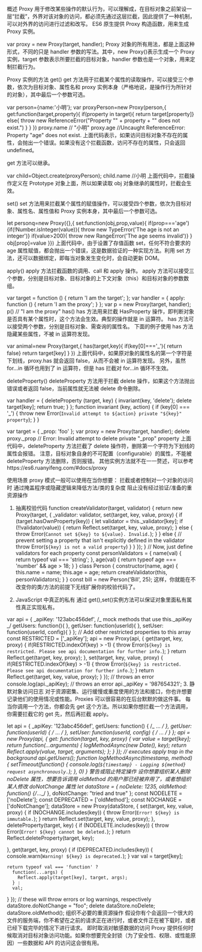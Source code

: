 概述
Proxy 用于修改某些操作的默认行为，可以理解成，在目标对象之前架设一层“拦截”，外界对该对象的访问，都必须先通过这层拦截，因此提供了一种机制，可以对外界的访问进行过滤和改写。
ES6 原生提供 Proxy 构造函数，用来生成 Proxy 实例。

var proxy = new Proxy(target, handler);
Proxy 对象的所有用法，都是上面这种形式，不同的只是 handler 参数的写法。其中，new Proxy()表示生成一个 Proxy 实例，target 参数表示所要拦截的目标对象，handler 参数也是一个对象，用来定制拦截行为。

Proxy 实例的方法
get()
get 方法用于拦截某个属性的读取操作，可以接受三个参数，依次为目标对象、属性名和 proxy 实例本身（严格地说，是操作行为所针对的对象），其中最后一个参数可选。

var person={name:'小明'};
var proxyPerson=new Proxy(person,{
get:function(target,property){
if(property in target){
return target[property]}
else{
throw new ReferenceError("Property \"" + property + "\" does not exist.")
}
}
})
proxy.name // "小明"
proxy.age //Uncaught ReferenceError: Property "age" does not exist.
上面代码表示，如果访问目标对象不存在的属性，会抛出一个错误。如果没有这个拦截函数，访问不存在的属性，只会返回 undefined。

get 方法可以继承。

var child=Object.create(proxyPerson);
child.name //小明
上面代码中，拦截操作定义在 Prototype 对象上面，所以如果读取 obj 对象继承的属性时，拦截会生效。

set()
set 方法用来拦截某个属性的赋值操作，可以接受四个参数，依次为目标对象、属性名、属性值和 Proxy 实例本身，其中最后一个参数可选。

let personq=new Proxy({},{
set:function(obj,prop,value){
if(prop==='age'){if(!Number.isInteger(value)){
throw new TypeError('The age is not an integer')}
if(value>200){
throw new RangeError('The age seems invalid')}
}
obj[prop]=value
}})
上面代码中，由于设置了存值函数 set，任何不符合要求的 age 属性赋值，都会抛出一个错误，这是数据验证的一种实现方法。利用 set 方法，还可以数据绑定，即每当对象发生变化时，会自动更新 DOM。

apply()
apply 方法拦截函数的调用、call 和 apply 操作。
apply 方法可以接受三个参数，分别是目标对象、目标对象的上下文对象（this）和目标对象的参数数组。

var target = function () { return 'I am the target'; };
var handler = {
apply: function () {
return 'I am the proxy';
}
};
var p = new Proxy(target, handler);
p()
// "I am the proxy"
has()
has 方法用来拦截 HasProperty 操作，即判断对象是否具有某个属性时，这个方法会生效。典型的操作就是 in 运算符。
has 方法可以接受两个参数，分别是目标对象、需查询的属性名。
下面的例子使用 has 方法隐藏某些属性，不被 in 运算符发现。

var animal=new Proxy(target,{
has(target,key){
if(key[0]==='\_'){
return false}
return target[key]
}
})
上面代码中，如果原对象的属性名的第一个字符是下划线，proxy.has 就会返回 false，从而不会被 in 运算符发现。
另外，虽然 for...in 循环也用到了 in 运算符，但是 has 拦截对 for...in 循环不生效。

deleteProperty()
deleteProperty 方法用于拦截 delete 操作，如果这个方法抛出错误或者返回 false，当前属性就无法被 delete 命令删除。

var handler = {
deleteProperty (target, key) {
invariant(key, 'delete');
delete target[key];
return true;
}
};
function invariant (key, action) {
if (key[0] === '\_') {
throw new Error(`Invalid attempt to ${action} private "${key}" property`);
}
}

var target = { \_prop: 'foo' };
var proxy = new Proxy(target, handler);
delete proxy.\_prop
// Error: Invalid attempt to delete private "\_prop" property
上面代码中，deleteProperty 方法拦截了 delete 操作符，删除第一个字符为下划线的属性会报错。
注意，目标对象自身的不可配置（configurable）的属性，不能被 deleteProperty 方法删除，否则报错。
其他实例方法就不在一一赘述，可以参考https://es6.ruanyifeng.com/#docs/proxy

使用场景
proxy 模式一般可以使用在当你想要：
拦截或者控制对一个对象的访问时
通过掩盖程序或隐藏逻辑来降低方法/类的复杂度
阻止没有经过验证/准备的重资源操作

1. 抽离校验代码
   function createValidator(target, validator) {
   return new Proxy(target, {
   \_validator: validator,
   set(target, key, value, proxy) {
   if (target.hasOwnProperty(key)) {
   let validator = this.\_validator[key];
   if (!!validator(value)) {
   return Reflect.set(target, key, value, proxy);
   } else {
   throw Error(`Cannot set ${key} to ${value}. Invalid.`);
   }
   } else {
   // prevent setting a property that isn't explicitly defined in the validator
   throw Error(`${key} is not a valid property`)
   }
   }
   });
   }
   // Now, just define validators for each property
   const personValidators = {
   name(val) {
   return typeof val === 'string';
   },
   age(val) {
   return typeof age === 'number' && age > 18;
   }
   }
   class Person {
   constructor(name, age) {
   this.name = name;
   this.age = age;
   return createValidator(this, personValidators);
   }
   }
   const bill = new Person('Bill', 25);
   这样，你就能在不改变你的类/方法的前提下无线扩展你的校验代码了。

2. JavaScript 中真正的私有
   通过 get(),set()实例方法可以保证对象里面私有属性真正实现私有。

var api = {
\_apiKey: '123abc456def',
/_ mock methods that use this.\_apiKey _/
getUsers: function(){ },
getUser: function(userId){ },
setUser: function(userId, config){ }
};
// Add other restricted properties to this array
const RESTRICTED = ['_apiKey'];
api = new Proxy(api, {
get(target, key, proxy) {
if(RESTRICTED.indexOf(key) > -1) {
throw Error(`${key} is restricted. Please see api documentation for further info.`);
}
return Reflect.get(target, key, proxy);
},
set(target, key, value, proxy) {
if(RESTRICTED.indexOf(key) > -1) {
throw Error(`${key} is restricted. Please see api documentation for further info.`);
}
return Reflect.get(target, key, value, proxy);
}
});
// throws an error
console.log(api.\_apiKey);
// throws an error
api.\_apiKey = '987654321'; 3. 静默对象访问日志
对于资源密集、运行缓慢或重度使用的方法和接口，你也许想要记录他们的使用情况或性能。Proxies 可以很容易的在后台默默的做这件事。
每当你调用一个方法，你都会先 get 这个方法。所以如果你想拦截一个方法调用，你需要拦截它的 get 先，然后再拦截 apply。

let api = {
\_apiKey: '123abc456def',
getUsers: function() { /_ ... _/ },
getUser: function(userId) { /_ ... _/ },
setUser: function(userId, config) { /_ ... _/ }
};
api = new Proxy(api, {
get: function(target, key, proxy) {
var value = target[key];
return function(...arguments) {
logMethodAsync(new Date(), key);
return Reflect.apply(value, target, arguments);
};
}
});
// executes apply trap in the background
api.getUsers();
function logMethodAsync(timestamp, method) {
setTimeout(function() {
console.log(`${timestamp} - Logging ${method} request asynchronously.`);
}, 0)
}
警告或阻止特定操作
设你想要组织某人删除 noDelete 属性，想要告诉调用 oldMethod 的用户那已经被弃用了，或者想组织某人修改 doNotChange 属性
let dataStore = {
noDelete: 1235,
oldMethod: function() {/_..._/ },
doNotChange: "tried and true"
};
const NODELETE = ['noDelete'];
const DEPRECATED = ['oldMethod'];
const NOCHANGE = ['doNotChange'];
dataStore = new Proxy(dataStore, {
set(target, key, value, proxy) {
if (NOCHANGE.includes(key)) {
throw Error(`Error! ${key} is immutable.`);
}
return Reflect.set(target, key, value, proxy);
},
deleteProperty(target, key) {
if (NODELETE.includes(key)) {
throw Error(`Error! ${key} cannot be deleted.`);
}
return Reflect.deleteProperty(target, key);

},
get(target, key, proxy) {
if (DEPRECATED.includes(key)) {
console.warn(`Warning! ${key} is deprecated.`);
}
var val = target[key];

    return typeof val === 'function' ?
      function(...args) {
        Reflect.apply(target[key], target, args);
      } :
      val;

}
});
// these will throw errors or log warnings, respectively
dataStore.doNotChange = "foo";
delete dataStore.noDelete;
dataStore.oldMethod();
组织不必要的重资源操作
假设你有个会返回一个很大的文件的服务端，你不希望在之前的请求正在进行时，或者文件正在被下载时，或者已经下载完毕的情况下进行请求。
即时取消对敏感数据的访问
Proxy 提供任何时候取消对目标对象访问功能。如果你想要完全封锁（为了安全性、权限、或性能原因）一些数据和 API 的访问这会很有用。
